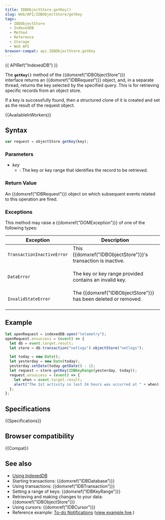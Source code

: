 ```yaml
---
title: IDBObjectStore.getKey()
slug: Web/API/IDBObjectStore/getKey
tags:
  - IBDObjectStore
  - IndexedDB
  - Method
  - Reference
  - Storage
  - Web API
browser-compat: api.IDBObjectStore.getKey
---
```

{{ APIRef("IndexedDB") }}

The **`getKey()`** method of the
{{domxref("IDBObjectStore")}} interface returns an {{domxref("IDBRequest")}} object,
and, in a separate thread, returns the key selected by the specified query. This is
for retrieving specific records from an object store.

If a key is successfully found, then a structured clone of it is created and set as the
result of the request object.

{{AvailableInWorkers}}

## Syntax

```js
var request = objectStore.getKey(key);
```

### Parameters

- _key_
  - : The key or key range that identifies the record to be retrieved.

### Return Value

An {{domxref("IDBRequest")}} object on which subsequent events related to this
operation are fired.

### Exceptions

This method may raise a {{domxref("DOMException")}} of one of the following types:

<table class="standard-table">
  <thead>
    <tr>
      <th scope="col">Exception</th>
      <th scope="col">Description</th>
    </tr>
  </thead>
  <tbody>
    <tr>
      <td><code>TransactionInactiveError</code></td>
      <td>
        This {{domxref("IDBObjectStore")}}'s transaction is inactive.
      </td>
    </tr>
    <tr>
      <td><code>DataError</code></td>
      <td><p>The key or key range provided contains an invalid key.</p></td>
    </tr>
    <tr>
      <td><code>InvalidStateError</code></td>
      <td>
        The {{domxref("IDBObjectStore")}} has been deleted or
        removed.<br /> 
      </td>
    </tr>
  </tbody>
</table>

## Example

```js
let openRequest = indexedDB.open("telemetry");
openRequest.onsuccess = (event) => {
  let db = event.target.result;
  let store = db.transaction("netlogs").objectStore("netlogs");

  let today = new Date();
  let yesterday = new Date(today);
  yesterday.setDate(today.getDate() - 1);
  let request = store.getKey(IDBKeyRange(yesterday, today));
  request.onsuccess = (event) => {
    let when = event.target.result;
    alert("The 1st activity in last 24 hours was occurred at " + when);
  };
};
```

## Specifications

{{Specifications}}

## Browser compatibility

{{Compat}}

## See also

- [Using IndexedDB](/en-US/docs/Web/API/IndexedDB_API/Using_IndexedDB)
- Starting transactions: {{domxref("IDBDatabase")}}
- Using transactions: {{domxref("IDBTransaction")}}
- Setting a range of keys: {{domxref("IDBKeyRange")}}
- Retrieving and making changes to your data: {{domxref("IDBObjectStore")}}
- Using cursors: {{domxref("IDBCursor")}}
- Reference example: [To-do
  Notifications](https://github.com/mdn/to-do-notifications/tree/gh-pages) ([view example live](https://mdn.github.io/to-do-notifications/).)
